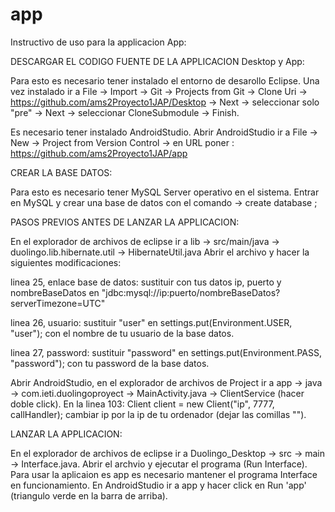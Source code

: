 # app
Instructivo de uso para la applicacion App:

DESCARGAR EL CODIGO FUENTE DE LA APPLICACION Desktop y App:

Para esto es necesario tener instalado el entorno de desarollo Eclipse. 
Una vez instalado ir a File -> Import -> Git -> Projects from Git -> Clone Uri -> https://github.com/ams2Proyecto1JAP/Desktop -> Next -> seleccionar solo "pre" -> Next -> seleccionar CloneSubmodule -> Finish.

Es necesario tener instalado AndroidStudio. Abrir AndroidStudio ir a File -> New -> Project from Version Control -> en URL poner : https://github.com/ams2Proyecto1JAP/app

CREAR LA BASE DATOS:

Para esto es necesario tener MySQL Server operativo en el sistema. Entrar en MySQL y crear una base de datos con el comando -> create database ;

PASOS PREVIOS ANTES DE LANZAR LA APPLICACION:

En el explorador de archivos de eclipse ir a lib -> src/main/java -> duolingo.lib.hibernate.util -> HibernateUtil.java Abrir el archivo y hacer la siguientes modificaciones:

linea 25, enlace base de datos: sustituir con tus datos ip, puerto y nombreBaseDatos en "jdbc:mysql://ip:puerto/nombreBaseDatos?serverTimezone=UTC"

linea 26, usuario: sustituir "user" en settings.put(Environment.USER, "user"); con el nombre de tu usuario de la base datos.

linea 27, password: sustituir "password" en settings.put(Environment.PASS, "password"); con tu password de la base datos.

Abrir AndroidStudio, en el explorador de archivos de Project ir a app -> java -> com.ieti.duolingoproyect -> MainActivity.java -> ClientService (hacer doble click).
En la linea 103: Client client = new Client("ip", 7777, callHandler); cambiar ip por la ip de tu ordenador (dejar las comillas "").


LANZAR LA APPLICACION:

En el explorador de archivos de eclipse ir a Duolingo_Desktop -> src -> main -> Interface.java. Abrir el archvio y ejecutar el programa (Run Interface).
Para usar la aplicaion es app es necesario mantener el programa Interface en funcionamiento. En AndroidStudio ir a app y hacer click en Run 'app' (triangulo verde en la barra de arriba).



 


